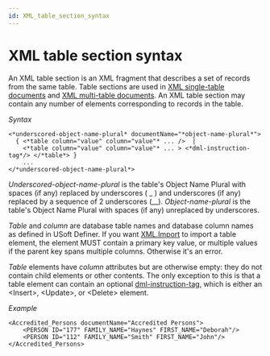 ```yaml
---
id: XML_table_section_syntax
---
```


# XML table section syntax

An XML table section is an XML fragment that describes a set of records from the same table. Table sections are used in [XML single-table documents](/docs/Repositories/USoft%20XML%20formats/XML%20singletable%20document%20format.md) and [XML multi-table documents](/docs/Repositories/USoft%20XML%20formats/XML%20multitable%20document%20format.md). An XML table section may contain any number of elements corresponding to records in the table.

*Syntax*

```language-xml
<*underscored-object-name-plural* documentName="*object-name-plural*">
  { <*table column="value" column="value"* ... />  |
    <*table column="value" column="value"* ... > <*dml-instruction-tag*/> </*table*> }
    ...
</*underscored-object-name-plural*>
```

*Underscored-object-name-plural* is the table's Object Name Plural with spaces (if any) replaced by underscores ( _ ) and underscores (if any) replaced by a sequence of 2 underscores (__). *Object-name-plural* is the table's Object Name Plural with spaces (if any) unreplaced by underscores.

*Table* and *column* are database table names and database column names as defined in USoft Definer. If you want [XML.Import](/docs/Extensions/XML%20internal%20component/XMLImport.md) to import a table element, the element MUST contain a primary key value, or multiple values if the parent key spans multiple columns. Otherwise it's an error.

*Table* elements have *column* attributes but are otherwise empty: they do not contain child elements or other contents. The only exception to this is that a table element can contain an optional [dml-instruction-tag](/docs/Repositories/USoft%20XML%20formats/DML%20instruction%20tags.md), which is either an \<Insert>, \<Update>, or \<Delete> element.

*Example*

```language-xml
<Accredited_Persons documentName="Accredited Persons">
    <PERSON ID="177" FAMILY_NAME="Haynes" FIRST_NAME="Deborah"/>
    <PERSON ID="112" FAMILY_NAME="Smith" FIRST_NAME="John"/>
</Accredited_Persons>
```

 